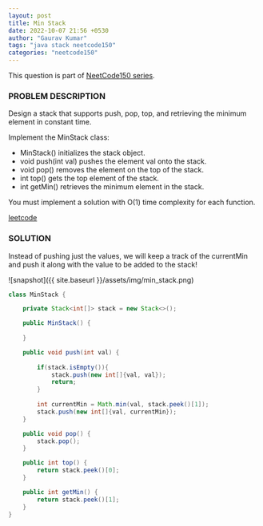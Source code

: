 ```yaml
---
layout: post
title: Min Stack
date: 2022-10-07 21:56 +0530
author: "Gaurav Kumar"
tags: "java stack neetcode150"
categories: "neetcode150"
---
```


This question is part of [NeetCode150 series](https://neetcode.io/practice).  

### PROBLEM DESCRIPTION

Design a stack that supports push, pop, top, and retrieving the minimum element in constant time.

Implement the MinStack class:

- MinStack() initializes the stack object.
- void push(int val) pushes the element val onto the stack.
- void pop() removes the element on the top of the stack.
- int top() gets the top element of the stack.
- int getMin() retrieves the minimum element in the stack.

You must implement a solution with O(1) time complexity for each function.  

[leetcode](https://leetcode.com/problems/min-stack/)

### SOLUTION

Instead of pushing just the values, we will keep a track of the currentMin and push it along with the value to be added to the stack!

![snapshot]({{ site.baseurl }}/assets/img/min_stack.png)

```java
class MinStack {

    private Stack<int[]> stack = new Stack<>();

    public MinStack() {
        
    }

    public void push(int val) {
        
        if(stack.isEmpty()){
            stack.push(new int[]{val, val});
            return;
        }
        
        int currentMin = Math.min(val, stack.peek()[1]);
        stack.push(new int[]{val, currentMin});
    }

    public void pop() {
        stack.pop();
    }

    public int top() {
        return stack.peek()[0];
    }

    public int getMin() {
        return stack.peek()[1];
    }
}
```
